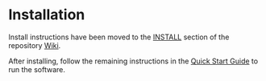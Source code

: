 # Installation

Install instructions have been moved to the [INSTALL](https://github.com/Chia-Network/olive-blockchain/wiki/INSTALL) section of the repository [Wiki](https://github.com/Chia-Network/olive-blockchain/wiki).

After installing, follow the remaining instructions in the
[Quick Start Guide](https://github.com/Chia-Network/olive-blockchain/wiki/Quick-Start-Guide)
to run the software.
